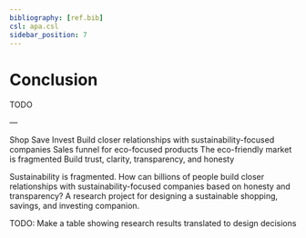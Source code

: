 ```yaml
---
bibliography: [ref.bib]
csl: apa.csl
sidebar_position: 7
---
```


# Conclusion

TODO



—

Shop
Save
Invest
Build closer relationships with sustainability-focused companies
Sales funnel for eco-focused products
The eco-friendly market is fragmented
Build trust, clarity, transparency, and honesty


Sustainability is fragmented. How can billions of people build closer relationships with sustainability-focused companies based on honesty and transparency? A research project for designing a sustainable shopping, savings, and investing companion.


TODO: Make a table showing research results translated to design decisions